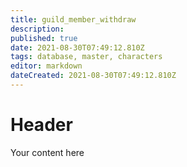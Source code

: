 ```yaml
---
title: guild_member_withdraw
description: 
published: true
date: 2021-08-30T07:49:12.810Z
tags: database, master, characters
editor: markdown
dateCreated: 2021-08-30T07:49:12.810Z
---
```


# Header
Your content here